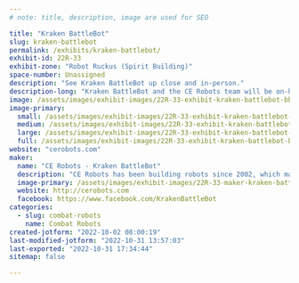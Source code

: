 ```yaml
---
# note: title, description, image are used for SEO

title: "Kraken BattleBot"
slug: kraken-battlebot
permalink: /exhibits/kraken-battlebot/
exhibit-id: 22R-33
exhibit-zone: "Robot Ruckus (Spirit Building)"
space-number: Unassigned
description: "See Kraken BattleBot up close and in-person."
description-long: "Kraken BattleBot and the CE Robots team will be on-hand to compete with their 1-pound robots"
image: /assets/images/exhibit-images/22R-33-exhibit-kraken-battlebot-bb2021-ep602-kraken-photographer-jon-c-r-bennett-reduced-large.jpg
image-primary: 
  small: /assets/images/exhibit-images/22R-33-exhibit-kraken-battlebot-bb2021-ep602-kraken-photographer-jon-c-r-bennett-reduced-small.jpg
  medium: /assets/images/exhibit-images/22R-33-exhibit-kraken-battlebot-bb2021-ep602-kraken-photographer-jon-c-r-bennett-reduced-medium.jpg
  large: /assets/images/exhibit-images/22R-33-exhibit-kraken-battlebot-bb2021-ep602-kraken-photographer-jon-c-r-bennett-reduced-large.jpg
  full: /assets/images/exhibit-images/22R-33-exhibit-kraken-battlebot-bb2021-ep602-kraken-photographer-jon-c-r-bennett-reduced-full.jpg
website: "cerobots.com"
maker: 
  name: "CE Robots - Kraken BattleBot"
  description: "CE Robots has been building robots since 2002, which makes this our 20 year anniversary of building bots. CE Robots is the team behind Kraken BattleBot, and while the bots have changed over the years the one thing that has remained the same is that we love building and hanging out with the friends we&#039;ve made competing in combat robots. "
  image-primary: /assets/images/exhibit-images/22R-33-maker-kraken-battlebot-kraken-team-2021-medium.jpg
  website: http://cerobots.com
  facebook: https://www.facebook.com/KrakenBattleBot
categories: 
  - slug: combat-robots
    name: Combat Robots
created-jotform: "2022-10-02 08:00:19"
last-modified-jotform: "2022-10-31 13:57:03"
last-exported: "2022-10-31 17:34:44"
sitemap: false

---
```

